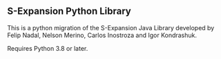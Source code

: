## S-Expansion Python Library
This is a python migration of the S-Expansion Java Library developed by Felip Nadal, Nelson Merino, Carlos Inostroza
and Igor Kondrashuk.

Requires Python 3.8 or later.
